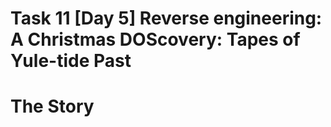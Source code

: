 # Task 11  [Day 5] Reverse engineering: A Christmas DOScovery: Tapes of Yule-tide Past
# The Story


